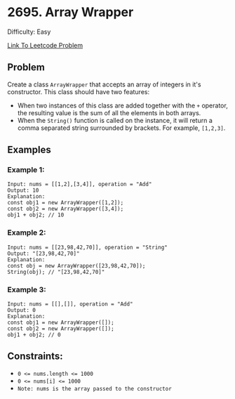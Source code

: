 # 2695. Array Wrapper
Difficulty: Easy

[Link To Leetcode Problem](https://leetcode.com/problems/array-wrapper/)

## Problem
Create a class `ArrayWrapper` that accepts an array of integers in it's constructor. This class should have two features:

- When two instances of this class are added together with the `+` operator, the resulting value is the sum of all the elements in both arrays.
- When the `String()` function is called on the instance, it will return a comma separated string surrounded by brackets. For example, `[1,2,3]`.

## Examples
### Example 1:
```
Input: nums = [[1,2],[3,4]], operation = "Add"
Output: 10
Explanation:
const obj1 = new ArrayWrapper([1,2]);
const obj2 = new ArrayWrapper([3,4]);
obj1 + obj2; // 10
```
### Example 2:
```
Input: nums = [[23,98,42,70]], operation = "String"
Output: "[23,98,42,70]"
Explanation:
const obj = new ArrayWrapper([23,98,42,70]);
String(obj); // "[23,98,42,70]"
```
### Example 3:
```
Input: nums = [[],[]], operation = "Add"
Output: 0
Explanation:
const obj1 = new ArrayWrapper([]);
const obj2 = new ArrayWrapper([]);
obj1 + obj2; // 0
```

## Constraints:
- `0 <= nums.length <= 1000`
- `0 <= nums[i] <= 1000`
- `Note: nums is the array passed to the constructor`